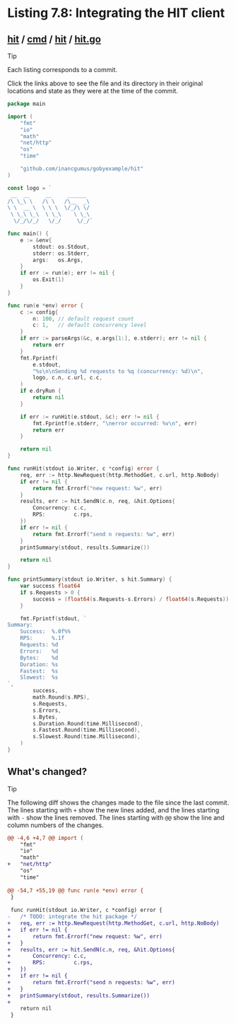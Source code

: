 # Listing 7.8: Integrating the HIT client

## [hit](https://github.com/inancgumus/gobyexample/blob/5d61f13859e70d49966194e76b17ed89cedc8917/hit) / [cmd](https://github.com/inancgumus/gobyexample/blob/5d61f13859e70d49966194e76b17ed89cedc8917/hit/cmd) / [hit](https://github.com/inancgumus/gobyexample/blob/5d61f13859e70d49966194e76b17ed89cedc8917/hit/cmd/hit) / [hit.go](https://github.com/inancgumus/gobyexample/blob/5d61f13859e70d49966194e76b17ed89cedc8917/hit/cmd/hit/hit.go)

> [!TIP]
> Each listing corresponds to a commit.
>
> Click the links above to see the file and its directory in their original locations and state as they were at the time of the commit.

```go
package main

import (
	"fmt"
	"io"
	"math"
	"net/http"
	"os"
	"time"

	"github.com/inancgumus/gobyexample/hit"
)

const logo = `
 __  __     __     ______
/\ \_\ \   /\ \   /\__  _\
\ \  __ \  \ \ \  \/_/\ \/
 \ \_\ \_\  \ \_\    \ \_\
  \/_/\/_/   \/_/     \/_/`

func main() {
	e := &env{
		stdout: os.Stdout,
		stderr: os.Stderr,
		args:   os.Args,
	}
	if err := run(e); err != nil {
		os.Exit(1)
	}
}

func run(e *env) error {
	c := config{
		n: 100, // default request count
		c: 1,   // default concurrency level
	}
	if err := parseArgs(&c, e.args[1:], e.stderr); err != nil {
		return err
	}
	fmt.Fprintf(
		e.stdout,
		"%s\n\nSending %d requests to %q (concurrency: %d)\n",
		logo, c.n, c.url, c.c,
	)
	if e.dryRun {
		return nil
	}

	if err := runHit(e.stdout, &c); err != nil {
		fmt.Fprintf(e.stderr, "\nerror occurred: %v\n", err)
		return err
	}

	return nil
}

func runHit(stdout io.Writer, c *config) error {
	req, err := http.NewRequest(http.MethodGet, c.url, http.NoBody)
	if err != nil {
		return fmt.Errorf("new request: %w", err)
	}
	results, err := hit.SendN(c.n, req, &hit.Options{
		Concurrency: c.c,
		RPS:         c.rps,
	})
	if err != nil {
		return fmt.Errorf("send n requests: %w", err)
	}
	printSummary(stdout, results.Summarize())

	return nil
}

func printSummary(stdout io.Writer, s hit.Summary) {
	var success float64
	if s.Requests > 0 {
		success = (float64(s.Requests-s.Errors) / float64(s.Requests)) * 100
	}

	fmt.Fprintf(stdout, `
Summary:
    Success:  %.0f%%
    RPS:      %.1f
    Requests: %d
    Errors:   %d
    Bytes:    %d
    Duration: %s
    Fastest:  %s
    Slowest:  %s
`,
		success,
		math.Round(s.RPS),
		s.Requests,
		s.Errors,
		s.Bytes,
		s.Duration.Round(time.Millisecond),
		s.Fastest.Round(time.Millisecond),
		s.Slowest.Round(time.Millisecond),
	)
}
```

## What's changed?

> [!TIP]
> The following diff shows the changes made to the file since the last commit.
> The lines starting with `+` show the new lines added, and the lines starting with `-` show the lines removed.
> The lines starting with `@@` show the line and column numbers of the changes.

```diff
@@ -4,6 +4,7 @@ import (
 	"fmt"
 	"io"
 	"math"
+	"net/http"
 	"os"
 	"time"
 
@@ -54,7 +55,19 @@ func run(e *env) error {
 }
 
 func runHit(stdout io.Writer, c *config) error {
-	/* TODO: integrate the hit package */
+	req, err := http.NewRequest(http.MethodGet, c.url, http.NoBody)
+	if err != nil {
+		return fmt.Errorf("new request: %w", err)
+	}
+	results, err := hit.SendN(c.n, req, &hit.Options{
+		Concurrency: c.c,
+		RPS:         c.rps,
+	})
+	if err != nil {
+		return fmt.Errorf("send n requests: %w", err)
+	}
+	printSummary(stdout, results.Summarize())
+
 	return nil
 }
 
```


